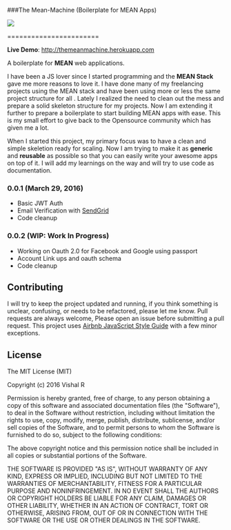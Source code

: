 ###The Mean-Machine (Boilerplate for MEAN Apps)


![](https://s30.postimg.org/4fcwcwbkh/mean-machine.png)




=======================


**Live Demo**: http://themeanmachine.herokuapp.com  

A boilerplate for **MEAN** web applications.

I have been a JS lover since I started programming and the **MEAN Stack** gave me more reasons to love it. I have done many of my
freelancing projects using the MEAN stack and have been using more or less the same project structure for all . Lately I realized 
the need to clean out the mess and prepare a solid skeleton structure for my projects. Now I am extending it further to prepare a
boilerplate to start building MEAN apps with ease. This is my small effort to give back to the Opensource community which has given
me a lot. 




When I started this project, my primary focus was to have a clean and simple skeletion ready for scaling.
Now I am trying to make it as **generic** and **reusable** as possible so that you can easily write your awesome apps on top of it.
I will add my learnings on the way and will try to use code as documentation. 


### 0.0.1 (March 29, 2016)
- Basic JWT Auth 
- Email Verification with [SendGrid](https://www.npmjs.com/package/sendgrid)
- Code cleanup

### 0.0.2 (WIP: Work In Progress)
- Working on Oauth 2.0 for Facebook and Google using passport
- Account Link ups and oauth schema
- Code cleanup

Contributing
------------

I will try to keep the project updated and running, if you think something is unclear, confusing, 
or needs to be refactored, please let me know.
Pull requests are always welcome, Please open an issue before
submitting a pull request. This project uses
[Airbnb JavaScript Style Guide](https://github.com/airbnb/javascript) with a
few minor exceptions. 

License
-------

The MIT License (MIT)

Copyright (c) 2016 Vishal R

Permission is hereby granted, free of charge, to any person obtaining a copy of this software and associated documentation files (the "Software"), to deal in the Software without restriction, including without limitation the rights to use, copy, modify, merge, publish, distribute, sublicense, and/or sell copies of the Software, and to permit persons to whom the Software is furnished to do so, subject to the following conditions:

The above copyright notice and this permission notice shall be included in all copies or substantial portions of the Software.

THE SOFTWARE IS PROVIDED "AS IS", WITHOUT WARRANTY OF ANY KIND, EXPRESS OR IMPLIED, INCLUDING BUT NOT LIMITED TO THE WARRANTIES OF MERCHANTABILITY, FITNESS FOR A PARTICULAR PURPOSE AND NONINFRINGEMENT. IN NO EVENT SHALL THE AUTHORS OR COPYRIGHT HOLDERS BE LIABLE FOR ANY CLAIM, DAMAGES OR OTHER LIABILITY, WHETHER IN AN ACTION OF CONTRACT, TORT OR OTHERWISE, ARISING FROM, OUT OF OR IN CONNECTION WITH THE SOFTWARE OR THE USE OR OTHER DEALINGS IN THE SOFTWARE.
